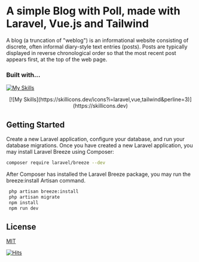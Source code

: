 # A simple Blog with Poll, made with Laravel, Vue.js and Tailwind

A blog (a truncation of "weblog") is an informational website consisting of discrete, often informal diary-style text entries (posts). Posts are typically displayed in reverse chronological order so that the most recent post appears first, at the top of the web page.

### Built with...

[![My Skills](https://skillicons.dev/icons?i=laravel,vue.tailwind&perline=3)](https://skillicons.dev)
<div align="center">
	[![My Skills](https://skillicons.dev/icons?i=laravel,vue,tailwind&perline=3)](https://skillicons.dev)
</div>

## Getting Started

Create a new Laravel application, configure your database, and run your database migrations. Once you have created a new Laravel application, you may install Laravel Breeze using Composer:

   ```sh
   composer require laravel/breeze --dev
   ```
After Composer has installed the Laravel Breeze package, you may run the breeze:install Artisan command. 
   ```sh
    php artisan breeze:install
    php artisan migrate
    npm install
    npm run dev
   ```
## License

[MIT](https://choosealicense.com/licenses/mit/)

[![Hits](https://hits.seeyoufarm.com/api/count/incr/badge.svg?url=https%3A%2F%2Fgithub.com%2Fel-profe1%2FAPI2559202_V2%2Ftree%2Fmain&count_bg=%2379C83D&title_bg=%23555555&icon=&icon_color=%23E7E7E7&title=hits&edge_flat=false)](https://hits.seeyoufarm.com)
